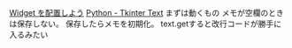 [Widget を配置しよう](https://www.shido.info/py/tkinter2.html)
[Python - Tkinter Text](https://www.tutorialspoint.com/python/tk_text.htm)
まずは動くもの
メモが空欄のときは保存しない。
保存したらメモを初期化。
text.getすると改行コードが勝手に入るみたい